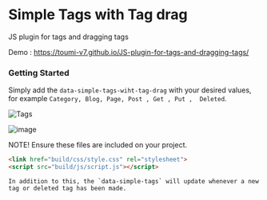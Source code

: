 
# Simple Tags with Tag drag

JS plugin for tags and dragging tags

Demo : https://toumi-v7.github.io/JS-plugin-for-tags-and-dragging-tags/

### Getting Started
Simply add the `data-simple-tags-wiht-tag-drag` with your desired values, for example `Category, Blog, Page, Post , Get , Put ,  Deleted`.


![Tags](https://github.com/toumi-v7/JS-plugin-for-tags-and-dragging-tags/assets/96916414/fef4de32-7755-4c10-8e9f-9f963c6a7139)


![image](https://github.com/toumi-v7/JS-plugin-for-tags-and-dragging-tags/assets/96916414/5e754bb3-866c-4ede-b020-59baca4475e5)

NOTE!  Ensure these files are included on your project.
```html
<link href="build/css/style.css" rel="stylesheet">
<script src="build/js/script.js"></script>

```
<script src="build/js/script-min.js"></script>
```
In addition to this, the `data-simple-tags` will update whenever a new tag or deleted tag has been made. 


